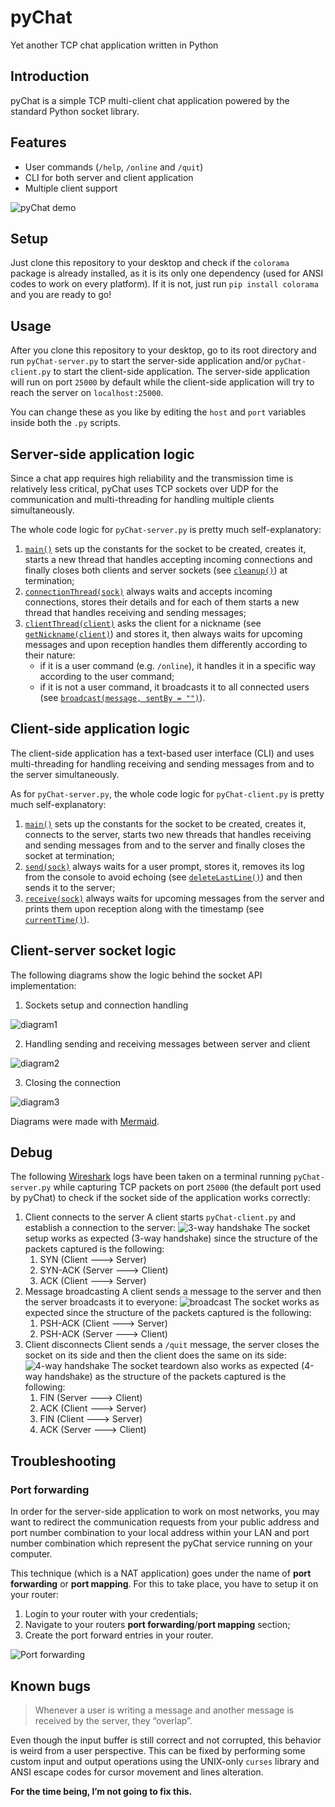# pyChat
Yet another TCP chat application written in Python

## Introduction
pyChat is a simple TCP multi-client chat application powered by the standard Python socket library.

## Features
 - User commands (`/help`, `/online` and `/quit`)
 - CLI for both server and client application
 - Multiple client support

![pyChat demo](img/console.gif)

## Setup
Just clone this repository to your desktop and check if the `colorama` package is already installed, as it is its only one dependency (used for ANSI codes to work on every platform).
If it is not, just run `pip install colorama` and you are ready to go!

## Usage
After you clone this repository to your desktop, go to its root directory and run `pyChat-server.py` to start the server-side application and/or `pyChat-client.py` to start the client-side application.
The server-side application will run on port `25000` by default while the client-side application will try to reach the server on `localhost:25000`.

You can change these as you like by editing the `host` and `port` variables inside both the `.py` scripts.

## Server-side application logic
Since a chat app requires high reliability and the transmission time is relatively less critical, pyChat uses TCP sockets over UDP for the communication and multi-threading for handling multiple clients simultaneously.

The whole code logic for `pyChat-server.py` is pretty much self-explanatory:

 1. [`main()`](https://github.com/Uzarel/pyChat/blob/master/pyChat-server.py#L100) sets up the constants for the socket to be created, creates it, starts a new thread that handles accepting incoming connections and finally closes both clients and server sockets (see [`cleanup()`](https://github.com/Uzarel/pyChat/blob/master/pyChat-server.py#L93)) at termination;
 2. [`connectionThread(sock)`](https://github.com/Uzarel/pyChat/blob/master/pyChat-server.py#L5) always waits and accepts incoming connections, stores their details and for each of them starts a new thread that handles receiving and sending messages;
 3. [`clientThread(client)`](https://github.com/Uzarel/pyChat/blob/master/pyChat-server.py#L17) asks the client for a nickname (see [`getNickname(client)`](https://github.com/Uzarel/pyChat/blob/master/pyChat-server.py#L67)) and stores it, then always waits for upcoming messages and upon reception handles them differently according to their nature:
    - if it is a user command (e.g. `/online`), it handles it in a specific way according to the user command;
    - if it is not a user command, it broadcasts it to all connected users (see [`broadcast(message, sentBy = "")`](https://github.com/Uzarel/pyChat/blob/master/pyChat-server.py#L81)).

## Client-side application logic
The client-side application has a text-based user interface (CLI) and uses multi-threading for handling receiving and sending messages from and to the server simultaneously.

As for `pyChat-server.py`, the whole code logic for `pyChat-client.py` is pretty much self-explanatory:

 1. [`main()`](https://github.com/Uzarel/pyChat/blob/master/pyChat-client.py#L45) sets up the constants for the socket to be created, creates it, connects to the server, starts two new threads that handles receiving and sending messages from and to the server and finally closes the socket at termination;
 2. [`send(sock)`](https://github.com/Uzarel/pyChat/blob/master/pyChat-client.py#L20) always waits for a user prompt, stores it, removes its log from the console to avoid echoing (see [`deleteLastLine()`](https://github.com/Uzarel/pyChat/blob/master/pyChat-client.py#L13)) and then sends it to the server;
 3. [`receive(sock)`](https://github.com/Uzarel/pyChat/blob/master/pyChat-client.py#L31) always waits for upcoming messages from the server and prints them upon reception along with the timestamp (see [`currentTime()`](https://github.com/Uzarel/pyChat/blob/master/pyChat-client.py#L7)).

## Client-server socket logic
The following diagrams show the logic behind the socket API implementation:

1. Sockets setup and connection handling

![diagram1](img/diagram1.svg)

2. Handling sending and receiving messages between server and client

![diagram2](img/diagram2.svg)

3. Closing the connection

![diagram3](img/diagram3.svg)

Diagrams were made with [Mermaid](https://mermaid-js.github.io/mermaid/).

## Debug
The following [Wireshark](https://www.wireshark.org/) logs have been taken on a terminal running `pyChat-server.py` while capturing TCP packets on port `25000` (the default port used by pyChat) to check if the socket side of the application works correctly:

 1. Client connects to the server
A client starts `pyChat-client.py` and establish a connection to the server:
![3-way handshake](img/3-way-handshake.jpg)
The socket setup works as expected (3-way handshake) since the structure of the packets captured is the following:
     1. SYN (Client ---> Server)
     2. SYN-ACK (Server ---> Client)
     3. ACK (Client ---> Server)
 2. Message broadcasting
A client sends a message to the server and then the server broadcasts it to everyone:
 ![broadcast](img/broadcast.jpg)
 The socket works as expected since the structure of the packets captured is the following:
      1. PSH-ACK (Client ---> Server)
      2. PSH-ACK (Server ---> Client)
 3. Client disconnects
Client sends a `/quit` message, the server closes the socket on its side and then the client does the same on its side:
![4-way handshake](img/4-way-handshake.jpg)
The socket teardown also works as expected (4-way handshake) as the structure of the packets captured is the following:
     1. FIN (Server ---> Client)
     2. ACK (Client ---> Server)
     3. FIN (Client ---> Server)
     4. ACK (Server ---> Client)

## Troubleshooting
### Port forwarding
In order for the server-side application to work on most networks, you may want to redirect the communication requests from your public address and port number combination to your local address within your LAN and port number combination which represent the pyChat service running on your computer.

This technique (which is a NAT application) goes under the name of **port forwarding** or **port mapping**. For this to take place, you have to setup it on your router:

1.  Login to your router with your credentials;
2.  Navigate to your routers  **port forwarding**/**port mapping**  section;
3.  Create the port forward entries in your router.

![Port forwarding](img/portforwarding.png)

## Known bugs

> Whenever a user is writing a message and another message is received by the server, they “overlap”.

Even though the input buffer is still correct and not corrupted, this behavior is weird from a user perspective.
This can be fixed by performing some custom input and output operations using the UNIX-only `curses` library and ANSI escape codes for cursor movement and lines alteration.

**For the time being, I’m not going to fix this.**
